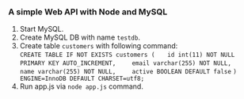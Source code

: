 <h3>A simple Web API with Node and MySQL</h3>

1. Start MySQL.
2. Create MySQL DB with name `testdb`.
3. Create table `customers` with following command: <br />
      `CREATE TABLE IF NOT EXISTS customers (`
      `   id int(11) NOT NULL PRIMARY KEY AUTO_INCREMENT,`
      `    email varchar(255) NOT NULL,`
      `   name varchar(255) NOT NULL,`
      `    active BOOLEAN DEFAULT false`
      `) ENGINE=InnoDB DEFAULT CHARSET=utf8;`
4. Run app.js via `node app.js` command.